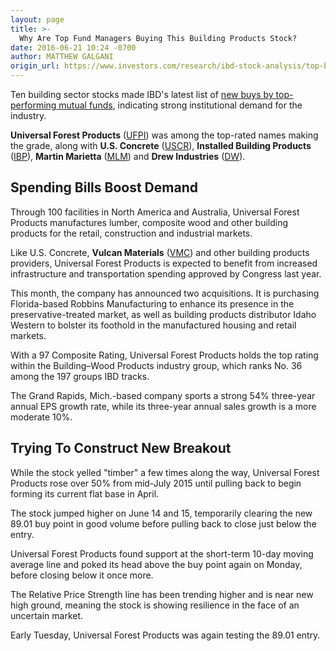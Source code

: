 ```yaml
---
layout: page
title: >-
  Why Are Top Fund Managers Buying This Building Products Stock?
date: 2016-06-21 10:24 -0700
author: MATTHEW GALGANI
origin_url: https://www.investors.com/research/ibd-stock-analysis/top-building-sector-stocks-ufpi-us-concrete/
---
```





Ten building sector stocks made IBD's latest list of [new buys by top-performing mutual funds](https://www.investors.com/etfs-and-funds/mutual-funds/top-fund-buys-portfolios-cemented-with-u-s-concrete-ulta-beauty/), indicating strong institutional demand for the industry.


**Universal Forest Products** ([UFPI](https://research.investors.com/quote.aspx?symbol=UFPI)) was among the top-rated names making the grade, along with **U.S. Concrete** ([USCR](https://research.investors.com/quote.aspx?symbol=USCR)), **Installed Building Products** ([IBP](https://research.investors.com/quote.aspx?symbol=IBP)), **Martin Marietta** ([MLM](https://research.investors.com/quote.aspx?symbol=MLM)) and **Drew Industries** ([DW](https://research.investors.com/quote.aspx?symbol=DW)).


Spending Bills Boost Demand
---------------------------


Through 100 facilities in North America and Australia, Universal Forest Products manufactures lumber, composite wood and other building products for the retail, construction and industrial markets.


Like U.S. Concrete, **Vulcan Materials** ([VMC](https://research.investors.com/quote.aspx?symbol=VMC)) and other building products providers, Universal Forest Products is expected to benefit from increased infrastructure and transportation spending approved by Congress last year.


This month, the company has announced two acquisitions. It is purchasing Florida-based Robbins Manufacturing to enhance its presence in the preservative-treated market, as well as building products distributor Idaho Western to bolster its foothold in the manufactured housing and retail markets.


With a 97 Composite Rating, Universal Forest Products holds the top rating within the Building–Wood Products industry group, which ranks No. 36 among the 197 groups IBD tracks.


The Grand Rapids, Mich.-based company sports a strong 54% three-year annual EPS growth rate, while its three-year annual sales growth is a more moderate 10%.


Trying To Construct New Breakout
--------------------------------


While the stock yelled "timber" a few times along the way, Universal Forest Products rose over 50% from mid-July 2015 until pulling back to begin forming its current flat base in April.


The stock jumped higher on June 14 and 15, temporarily clearing the new 89.01 buy point in good volume before pulling back to close just below the entry.


Universal Forest Products found support at the short-term 10-day moving average line and poked its head above the buy point again on Monday, before closing below it once more.


The Relative Price Strength line has been trending higher and is near new high ground, meaning the stock is showing resilience in the face of an uncertain market.


Early Tuesday, Universal Forest Products was again testing the 89.01 entry.




